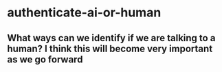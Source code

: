 # authenticate-ai-or-human

## What ways can we identify if we are talking to a human? I think this will become very important as we go forward
